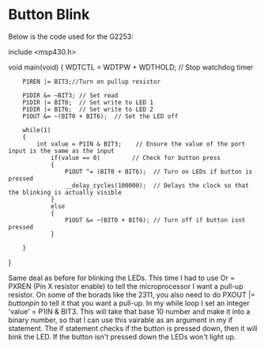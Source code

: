# Button Blink
Below is the code used for the G2253:

include <msp430.h> 

void main(void)
{
        WDTCTL = WDTPW + WDTHOLD; // Stop watchdog timer
		

        P1REN |= BIT3;//Turn on pullup resistor

        P1DIR &= ~BIT3; // Set read
        P1DIR |= BIT0;  // Set write to LED 1
        P1DIR |= BIT6;  // Set write to LED 2
        P1OUT &= ~(BIT0 + BIT6);  // Set the LED off

        while(1)
        {
            int value = P1IN & BIT3;    // Ensure the value of the port input is the same as the input
                if(value == 0)         // Check for button press
                {
                    P1OUT ^= (BIT0 + BIT6);  // Turn on LEDs if button is pressed
                    __delay_cycles(100000);  // Delays the clock so that the blinking is actually visible
                }
                else
                {
                    P1OUT &= ~(BIT0 + BIT6); // Turn off if button isnt pressed
                }

        }

}

Same deal as before for blinking the LEDs.
This time I had to use Or = PXREN (Pin X resistor enable) to tell the microprocessor I want a pull-up resistor.
On some of the borads like the 2311, you also need to do PXOUT |= *buttonpin* to tell it that you want a pull-up.
In my while loop I set an integer 'value' = P1IN & BIT3.
This will take that base 10 number and make it into a binary number, so that I can use this vairable as an argument in my if statement.
The if statement checks if the button is pressed down, then it will bink the LED.
If the button isn't pressed down the LEDs won't light up.
